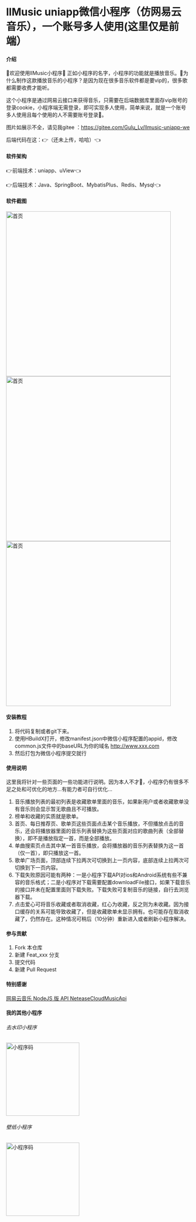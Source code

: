 # llMusic uniapp微信小程序（仿网易云音乐），一个账号多人使用(这里仅是前端）

#### 介绍
    
🤗欢迎使用llMusic小程序🤗 正如小程序的名字，小程序的功能就是播放音乐。🤔为什么制作这款播放音乐的小程序？是因为现在很多音乐软件都是要vip的，很多歌都需要收费才能听。

这个小程序是通过网易云接口来获得音乐，只需要在后端数据库里面存vip账号的登录cookie，小程序端无需登录，即可实现多人使用，简单来说，就是一个账号多人使用且每个使用的人不需要账号登录🥰。

图片如展示不全，请见我gitee ：https://gitee.com/Gulu_Lv/llmusic-uniapp-we

后端代码在这：👉（还未上传，哈哈）👈

#### 软件架构

👉前端技术：uniapp、uView👈

👉后端技术：Java、SpringBoot、MybatisPlus、Redis、Mysql👈


#### 软件截图

<img src="https://gitee.com/Gulu_Lv/llmusic-uniapp-we/raw/master/%E5%B1%95%E7%A4%BA%E5%9B%BE/%7BA759D580-2E3B-4834-B25C-3C832C63967E%7D.png"  height="450" alt="首页"/>

<img src="https://gitee.com/Gulu_Lv/llmusic-uniapp-we/raw/master/%E5%B1%95%E7%A4%BA%E5%9B%BE/%7B2F652C79-CE6A-4a4b-A04D-15DDD2F26A20%7D.png"  height="450" alt="首页"/>

<img src="https://gitee.com/Gulu_Lv/llmusic-uniapp-we/raw/master/%E5%B1%95%E7%A4%BA%E5%9B%BE/%7B8FD1A552-68AD-49ff-9E75-E8AF50FD3E80%7D.png"  height="450" alt="首页"/>


#### 安装教程

1.  将代码复制或者git下来。
2.  使用HBuildX打开，修改manifest.json中微信小程序配置的appid，修改common.js文件中的baseURL为你的域名 http://www.xxx.com
3.  然后打包为微信小程序提交就行

#### 使用说明

这里我将针对一些页面的一些功能进行说明。因为本人不才🥺，小程序仍有很多不足之处和可优化的地方...有能力者可自行优化...
1. 音乐播放列表的最初列表是收藏歌单里面的音乐，如果新用户或者收藏歌单没有音乐则会显示暂无歌曲且不可播放。
2. 榜单和收藏的实质就是歌单。
3. 首页、每日推荐页、歌单页这些页面点击某个音乐播放，不但播放点击的音乐，还会将播放器里面的音乐列表替换为这些页面对应的歌曲列表（全部替换），即不是播放指定一首，而是全部播放。
4. 单曲搜索页点击其中某一首音乐播放，会将播放器的音乐列表替换为这一首（仅一首），即只播放这一首。
5. 歌单广场页面，顶部连续下拉两次可切换到上一页内容，底部连续上拉两次可切换到下一页内容。
6. 下载失败原因可能有两种：一是小程序下载API对ios和Android系统有些不兼容的音乐格式；二是小程序对下载需要配置downloadFile接口，如果下载音乐的接口并未在配置里面则下载失败。下载失败可复制音乐的链接，自行去浏览器下载。
7. 点击爱心可将音乐收藏或者取消收藏，红心为收藏，反之则为未收藏。因为接口缓存的关系可能导致收藏了，但是收藏歌单未显示拥有。也可能存在取消收藏了，仍然存在。这种情况可稍后（10分钟）重新进入或者刷新小程序解决。

#### 参与贡献

1.  Fork 本仓库
2.  新建 Feat_xxx 分支
3.  提交代码
4.  新建 Pull Request

#### 特别感谢

 [网易云音乐 NodeJS 版 API NeteaseCloudMusicApi](https://github.com/Binaryify/NeteaseCloudMusicApi)

#### 我的其他小程序

###### 去水印小程序

<img src="https://gitee.com/Gulu_Lv/universal-watermark-removal/raw/master/gh_2a0a366062cd_430.jpg" width="200" height="200" alt="小程序码"/>

 
###### 壁纸小程序

<img src="https://gitee.com/Gulu_Lv/wechat-wallpaper-mini-program/raw/master/%E5%9B%BE%E7%89%87/%E5%8F%96%E5%A3%81%E7%BA%B8.jpg" width="200" height="200" alt="小程序码"/>

